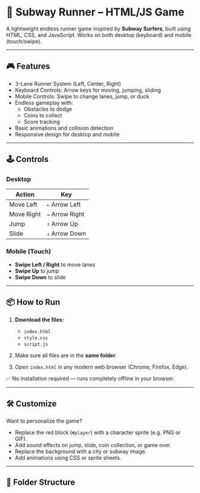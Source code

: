 # 🚀 Subway Runner – HTML/JS Game

A lightweight endless runner game inspired by **Subway Surfers**, built using HTML, CSS, and JavaScript. Works on both desktop (keyboard) and mobile (touch/swipe).

---

## 🎮 Features

- 3-Lane Runner System (Left, Center, Right)
- Keyboard Controls: Arrow keys for moving, jumping, sliding
- Mobile Controls: Swipe to change lanes, jump, or duck
- Endless gameplay with:
  - Obstacles to dodge
  - Coins to collect
  - Score tracking
- Basic animations and collision detection
- Responsive design for desktop and mobile

---

## 🕹️ Controls

### Desktop
| Action   | Key        |
|----------|------------|
| Move Left  | `←` Arrow Left |
| Move Right | `→` Arrow Right |
| Jump       | `↑` Arrow Up    |
| Slide      | `↓` Arrow Down  |

### Mobile (Touch)
- **Swipe Left / Right** to move lanes
- **Swipe Up** to jump
- **Swipe Down** to slide

---

## 📦 How to Run

1. **Download the files:**
   - `index.html`
   - `style.css`
   - `script.js`

2. Make sure all files are in the **same folder**.

3. Open `index.html` in any modern web browser (Chrome, Firefox, Edge).

✅ No installation required — runs completely offline in your browser.

---

## 🛠️ Customize

Want to personalize the game?

- Replace the red block (`#player`) with a character sprite (e.g. PNG or GIF).
- Add sound effects on jump, slide, coin collection, or game over.
- Replace the background with a city or subway image.
- Add animations using CSS or sprite sheets.

---

## 📁 Folder Structure
